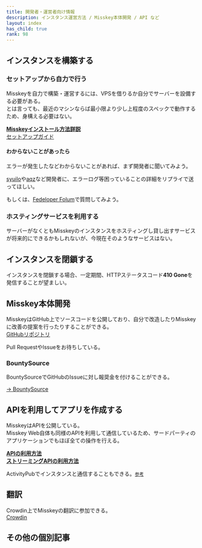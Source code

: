 ```yaml
---
title: 開発者・運営者向け情報
description: インスタンス運営方法 / Misskey本体開発 / API など
layout: index
has_child: true
rank: 98
---
```

## インスタンスを構築する
### セットアップから自力で行う
Misskeyを自力で構築・運営するには、VPSを借りるか自分でサーバーを設備する必要がある。  
とは言っても、最近のマシンならば最小限より少し上程度のスペックで動作するため、身構える必要はない。

[**Misskeyインストール方法詳説**](installation)  
[セットアップガイド](https://github.com/syuilo/misskey/blob/master/docs/setup.ja.md)

#### わからないことがあったら
エラーが発生したなどわからないことがあれば、まず開発者に聞いてみよう。

[syuilo](../culture/users/syuilo)や[aqz](../culture/users/aqz)など開発者に、エラーログ等困っていることの詳細をリプライで送ってほしい。

もしくは、[Fedeloper Folum](https://forum.fedeloper.jp/)で質問してみよう。

### ホスティングサービスを利用する
サーバーがなくともMisskeyのインスタンスをホスティングし貸し出すサービスが将来的にできるかもしれないが、今現在そのようなサービスはない。

## インスタンスを閉鎖する
インスタンスを閉鎖する場合、一定期間、HTTPステータスコード**410 Gone**を発信することが望ましい。

## Misskey本体開発
MisskeyはGitHub上でソースコードを公開しており、自分で改造したりMisskeyに改善の提案を行ったりすることができる。  
[GitHubリポジトリ](https://github.com/syuilo/misskey)

Pull RequestやIssueをお待ちしている。

### BountySource
BountySourceでGitHubのIssueに対し報奨金を付けることができる。

[→ BountySource](https://www.bountysource.com/teams/misskey)

## APIを利用してアプリを作成する
MisskeyはAPIを公開している。  
Misskey Web自体も同様のAPIを利用して通信しているため、サードパーティのアプリケーションでもほぼ全ての操作を行える。

[**APIの利用方法**](api)  
[**ストリーミングAPIの利用方法**](websocket)

ActivityPubでインスタンスと通信することもできる。[<small>参考</small>](https://argrath.ub32.org/slide/2019/0830/builderscon.html#/)

## 翻訳
Crowdin上でMisskeyの翻訳に参加できる。  
[Crowdin](https://crowdin.com/project/misskey)

## その他の個別記事
